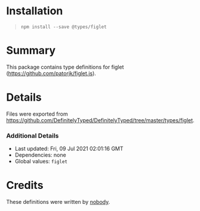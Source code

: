 # Installation
> `npm install --save @types/figlet`

# Summary
This package contains type definitions for figlet (https://github.com/patorjk/figlet.js).

# Details
Files were exported from https://github.com/DefinitelyTyped/DefinitelyTyped/tree/master/types/figlet.

### Additional Details
 * Last updated: Fri, 09 Jul 2021 02:01:16 GMT
 * Dependencies: none
 * Global values: `figlet`

# Credits
These definitions were written by [nobody](https://github.com/DefinitelyTyped).
